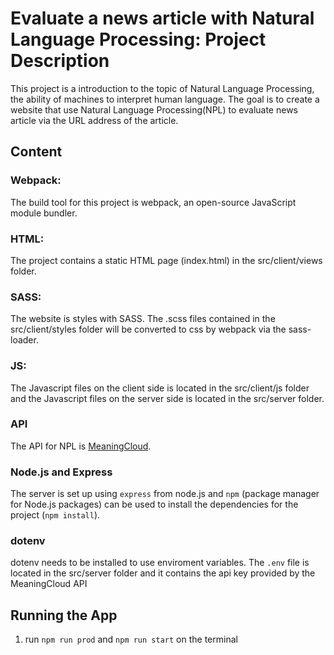 # Evaluate a news article with Natural Language Processing: Project Description

This project is a introduction to the topic of Natural Language Processing, the ability of machines to interpret human language. The goal is to create a website that use Natural Language Processing(NPL) to evaluate news article via the URL address of the article.

## Content
### Webpack:
The build tool for this project is webpack, an open-source JavaScript module bundler.

### HTML: 
The project contains a static HTML page (index.html) in the src/client/views folder.

### SASS:
The website is styles with SASS. The .scss files contained in the src/client/styles folder will be converted to css by webpack via the sass-loader.

### JS:
The Javascript files on the client side is located in the src/client/js folder and the Javascript files on the server side is located in the src/server folder.

### API
The API for NPL is [MeaningCloud](https://www.meaningcloud.com).

### Node.js and Express
The server is set up using `express` from node.js and `npm` (package manager for Node.js packages) can be used to install the dependencies for the project (`npm install`).

### dotenv
dotenv needs to be installed to use enviroment variables. The `.env` file is located in the src/server folder and it contains the api key provided by the MeaningCloud API

## Running the App
1. run `npm run prod` and `npm run start` on the terminal

